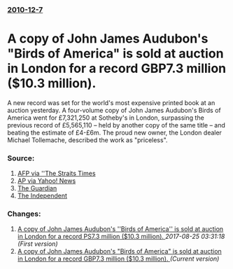 ### [2010-12-7](/news/2010/12/7/index.md)

# A copy of John James Audubon's "Birds of America" is sold at auction in London for a record GBP7.3 million ($10.3 million). 

A new record was set for the world&#039;s most expensive printed book at an auction yesterday. A four-volume copy of John James Audubon&#039;s Birds of America went for £7,321,250 at Sotheby&#039;s in London, surpassing the previous record of £5,565,110 – held by another copy of the same title – and beating the estimate of £4-£6m. The proud new owner, the London dealer Michael Tollemache, described the work as &quot;priceless&quot;.


### Source:

1. [AFP via ''The Straits Times](http://www.straitstimes.com/BreakingNews/Lifestyle/Story/STIStory_611573.html)
2. [AP via Yahoo! News](http://news.yahoo.com/s/ap/eu_britain_rare_book)
3. [The Guardian](http://www.guardian.co.uk/books/2010/dec/07/world-most-expensive-book-sold)
4. [The Independent](http://www.independent.co.uk/arts-entertainment/books/news/worlds-most-costly-book-sells-for-1637m-2154061.html)

### Changes:

1. [A copy of John James Audubon's ''Birds of America'' is sold at auction in London for a record PS7.3 million ($10.3 million). ](/news/2010/12/7/a-copy-of-john-james-audubon-s-birds-of-america-is-sold-at-auction-in-london-for-a-record-aps7-3-million-10-3-million.md) _2017-08-25 03:31:18 (First version)_
1. [A copy of John James Audubon's "Birds of America" is sold at auction in London for a record GBP7.3 million ($10.3 million). ](/news/2010/12/7/a-copy-of-john-james-audubon-s-birds-of-america-is-sold-at-auction-in-london-for-a-record-agbp7-3-million-10-3-million.md) _(Current version)_
